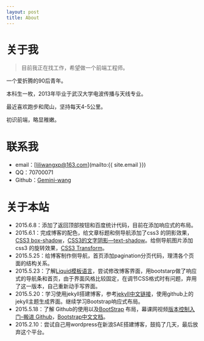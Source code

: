 ```yaml
---
layout: post
title: About
---
```


# 关于我

> 目前我正在找工作，希望做一个前端工程师。

一个爱折腾的90后青年。
   
本科生一枚，2013年毕业于武汉大学电波传播与天线专业。 

最近喜欢跑步和爬山，坚持每天4-5公里。  

初识前端，略显稚嫩。  



# 联系我

- email：[liliwangxp@163.com](mailto:{{ site.email }})
- QQ：70700071
- Github：[Gemini-wang](https://github.com/Gemini-wang)

# 关于本站   

- 2015.6.8：添加了返回顶部按钮和百度统计代码，目前在添加响应式的布局。
- 2015.6.1：完成博客的配色，给文章标题和侧导航添加了css3 的阴影效果，[CSS3 box-shadow](http://www.w3cplus.com/content/css3-box-shadow)，[CSS3的文字阴影—text-shadow](http://www.w3cplus.com/node/52)。给侧导航图片添加css3 的旋转效果，[CSS3 Transform](http://www.w3cplus.com/content/css3-transform)。
- 2015.5.25：给博客制作侧导航，首页添加pagination分页代码，理清各个页面的结构关系。
- 2015.5.23：了解[Liquid模板语言](https://docs.shopify.com/themes/liquid-documentation/basics)，尝试修改博客界面，用bootstarp做了响应式的导航条和首页，由于界面风格比较固定，在调节CSS格式时有问题，弃用了这一版本，自己重新动手写界面。
- 2015.5.20：学习使用jekyll搭建博客，参考[jekyll中文链接](http://jekyllcn.com/docs/variables/)，使用github上的jekyll主题生成界面。继续学习Bootstrap响应式布局。
- 2015.5.18：了解 Github的使用以及[BootStrap](http://getbootstrap.com/) 布局，幕课网视频[版本控制入门–搬进 Github](http://www.imooc.com/learn/390)，[Bootstrap中文文档](http://v3.bootcss.com/)。
- 2015.2.10：尝试自己用wordpress在新浪SAE搭建博客，鼓捣了几天，最后放弃这个平台。
 



